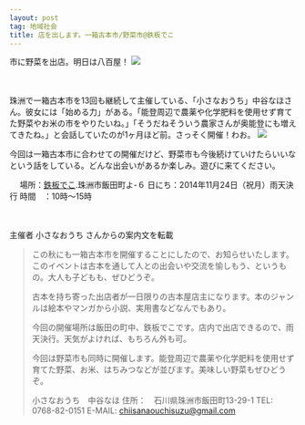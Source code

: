 ```yaml
---
layout: post
tag: 地域社会
title: 店を出します。一箱古本市/野菜市@鉄板でこ
---
```


市に野菜を出店。明日は八百屋！
<img src="https://c2.staticflickr.com/8/7481/15669883498_9ecb14cb32.jpg">

　

珠洲で一箱古本市を13回も継続して主催している、「小さなおうち」中谷なほさん。彼女には「始める力」がある。「能登周辺で農薬や化学肥料を使用せず育てた野菜やお米の市をやりたいね。」「そうだねそういう農家さんが奥能登にも増えてきたね。」と会話していたのが1ヶ月ほど前。さっそく開催！わお。
<a href="https://farm8.staticflickr.com/7539/15671492409_607513ef5a_c.jpg" target="_blank">![](https://c2.staticflickr.com/8/7539/15671492409_607513ef5a.jpg)</a>


今回は一箱古本市に合わせての開催だけど、野菜市も今後続けていけたらいいなという話をしている。どんな出会いがあるか楽しみ。遊びに来てください。

　
場所：[鉄板でこ](https://www.facebook.com/deko.noto?ref=ts&fref=ts).珠洲市飯田町よ-６ 
日にち：2014年11月24日（祝月）雨天決行
時間　：10時〜15時

　

主催者 小さなおうち さんからの案内文を転載

> この秋にも一箱古本市を開催することにしたので、お知らせいたします。このイベントは古本を通して人との出会いや交流を愉しもう、というもの。大人も子どもも、ぜひどうぞ。
> 
> 古本を持ち寄った出店者が一日限りの古本屋店主になります。本のジャンルは絵本やマンガから小説、実用書などなんでもあり。
> 
> 今回の開催場所は飯田の町中、鉄板でこです。店内で出店できるので、雨天決行。天気がよければ、もちろん外も可。
> 
> 今回は野菜市も同時に開催します。能登周辺で農薬や化学肥料を使用せず育てた野菜、お米、はちみつなどが並びます。美味しい野菜もぜひどうぞ。
> 
> 小さなおうち　中谷なほ
> 住所：　石川県珠洲市飯田町13-29-1
> TEL:        0768-82-0151
> E-MAIL:  chiisanaouchisuzu@gmail.com

